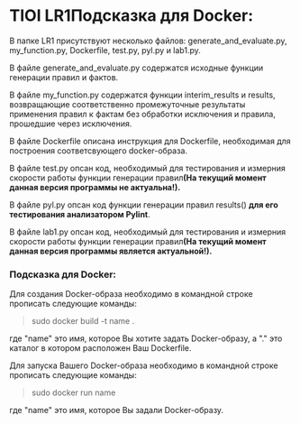 # TIOI LR1Подсказка для Docker:
<p>  В папке LR1 присутствуют несколько файлов: generate_and_evaluate.py, my_function.py, Dockerfile, test.py, pyl.py и lab1.py.</p> 
<p>  В файле generate_and_evaluate.py содержатся исходные функции генерации правил и фактов.</p> 
<p>  В файле my_function.py содержатся функции interim_results и results, возвращающие соответственно промежуточные результаты применения правил к фактам без обработки исключения и правила, прошедшие через исключения.</p>
<p>  В файле Dockerfile описана инструкция для Dockerfile, необходимая для построения соответсвующего docker-образа.</p>
<p>  В файле test.py опсан код, необходимый для тестирования и измерния скорости работы функции генерации правил<strong>(На текущий момент данная версия программы не актуальна!).</strong></p>
<p>  В файле pyl.py опсан код функции генерации правил results() <strong>для его тестирования  анализатором Pylint</strong>.</p>
<p>  В файле lab1.py опсан код, необходимый для тестирования и измерния скорости работы функции генерации правил<strong>(На текущий момент данная версия программы является актуальной!).</strong></p>
<h3>Подсказка для Docker:</h3> 
<p>Для создания Docker-образа необходимо в командной строке прописать следующие команды: </p>
<blockquote> sudo docker build -t name .</blockquote>
<p>где &quot;name&quot; это имя, которое Вы хотите задать Docker-образу, а &quot;.&quot; это каталог в котором расположен Ваш Dockerfile. </p>
<p>Для запуска Вашего Docker-образа необходимо в командной строке прописать следующие команды:</p>
<blockquote> sudo docker run  name </blockquote>
<p>где &quot;name&quot; это имя, которое Вы задали Docker-образу. </p>

